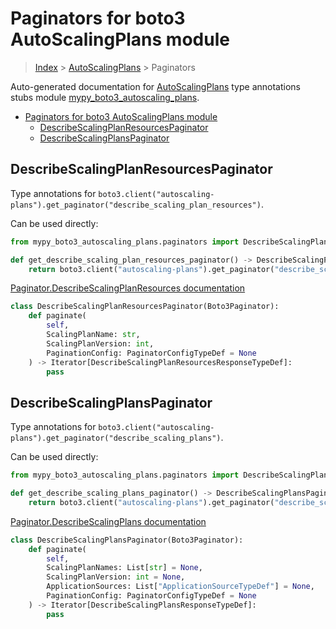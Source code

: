 # Paginators for boto3 AutoScalingPlans module

> [Index](../index.md) > [AutoScalingPlans](./index.md) > Paginators

Auto-generated documentation for [AutoScalingPlans](https://boto3.amazonaws.com/v1/documentation/api/latest/reference/services/autoscaling-plans.html#AutoScalingPlans)
type annotations stubs module [mypy_boto3_autoscaling_plans](https://pypi.org/project/mypy-boto3-autoscaling-plans/).

- [Paginators for boto3 AutoScalingPlans module](#paginators-for-boto3-autoscalingplans-module)
  - [DescribeScalingPlanResourcesPaginator](#describescalingplanresourcespaginator)
  - [DescribeScalingPlansPaginator](#describescalingplanspaginator)

## DescribeScalingPlanResourcesPaginator

Type annotations for `boto3.client("autoscaling-plans").get_paginator("describe_scaling_plan_resources")`.

Can be used directly:

```python
from mypy_boto3_autoscaling_plans.paginators import DescribeScalingPlanResourcesPaginator

def get_describe_scaling_plan_resources_paginator() -> DescribeScalingPlanResourcesPaginator:
    return boto3.client("autoscaling-plans").get_paginator("describe_scaling_plan_resources")
```

[Paginator.DescribeScalingPlanResources documentation](https://boto3.amazonaws.com/v1/documentation/api/latest/reference/services/autoscaling-plans.html#AutoScalingPlans.Paginator.DescribeScalingPlanResources)

```python
class DescribeScalingPlanResourcesPaginator(Boto3Paginator):
    def paginate(
        self,
        ScalingPlanName: str,
        ScalingPlanVersion: int,
        PaginationConfig: PaginatorConfigTypeDef = None
    ) -> Iterator[DescribeScalingPlanResourcesResponseTypeDef]:
        pass
```
## DescribeScalingPlansPaginator

Type annotations for `boto3.client("autoscaling-plans").get_paginator("describe_scaling_plans")`.

Can be used directly:

```python
from mypy_boto3_autoscaling_plans.paginators import DescribeScalingPlansPaginator

def get_describe_scaling_plans_paginator() -> DescribeScalingPlansPaginator:
    return boto3.client("autoscaling-plans").get_paginator("describe_scaling_plans")
```

[Paginator.DescribeScalingPlans documentation](https://boto3.amazonaws.com/v1/documentation/api/latest/reference/services/autoscaling-plans.html#AutoScalingPlans.Paginator.DescribeScalingPlans)

```python
class DescribeScalingPlansPaginator(Boto3Paginator):
    def paginate(
        self,
        ScalingPlanNames: List[str] = None,
        ScalingPlanVersion: int = None,
        ApplicationSources: List["ApplicationSourceTypeDef"] = None,
        PaginationConfig: PaginatorConfigTypeDef = None
    ) -> Iterator[DescribeScalingPlansResponseTypeDef]:
        pass
```